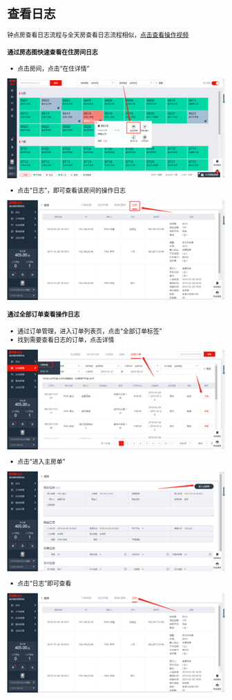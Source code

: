 # 查看日志

钟点房查看日志流程与全天房查看日志流程相似，[点击查看操作视频](http://crs-pms-vidio.oss-cn-beijing.aliyuncs.com/%E9%92%9F%E7%82%B9%E6%88%BF%E6%97%A5%E5%BF%97.mp4)

#### 通过房态图快速查看在住房间日志

* 点击房间，点击“在住详情”

![](../../.gitbook/assets/image%20%28354%29.png)

* 点击“日志”，即可查看该房间的操作日志

![](../../.gitbook/assets/image%20%28182%29.png)

#### 通过全部订单查看操作日志

* 通过订单管理，进入订单列表页，点击“全部订单标签”
* 找到需要查看日志的订单，点击详情

![](../../.gitbook/assets/image%20%28156%29.png)

* 点击“进入主房单”

![](../../.gitbook/assets/image%20%28579%29.png)

* 点击“日志”即可查看

![](../../.gitbook/assets/image%20%2899%29.png)

